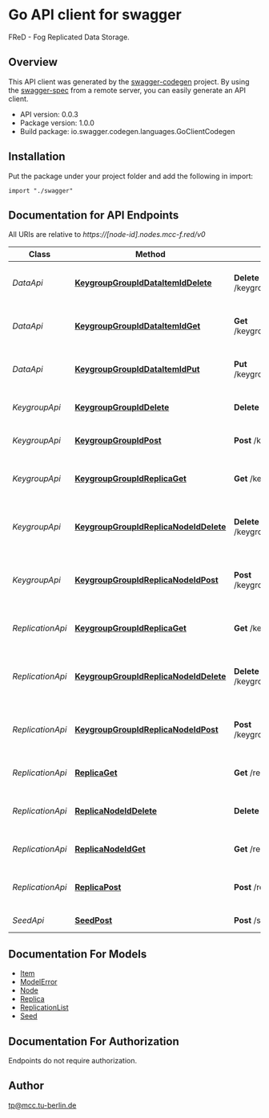 # Go API client for swagger

FReD - Fog Replicated Data Storage.

## Overview
This API client was generated by the [swagger-codegen](https://github.com/swagger-api/swagger-codegen) project.  By using the [swagger-spec](https://github.com/swagger-api/swagger-spec) from a remote server, you can easily generate an API client.

- API version: 0.0.3
- Package version: 1.0.0
- Build package: io.swagger.codegen.languages.GoClientCodegen

## Installation
Put the package under your project folder and add the following in import:
```golang
import "./swagger"
```

## Documentation for API Endpoints

All URIs are relative to *https://[node-id].nodes.mcc-f.red/v0*

Class | Method | HTTP request | Description
------------ | ------------- | ------------- | -------------
*DataApi* | [**KeygroupGroupIdDataItemIdDelete**](docs/DataApi.md#keygroupgroupiddataitemiddelete) | **Delete** /keygroup/{group_id}/data/{item_id} | Deletes an item value from a Keygroup
*DataApi* | [**KeygroupGroupIdDataItemIdGet**](docs/DataApi.md#keygroupgroupiddataitemidget) | **Get** /keygroup/{group_id}/data/{item_id} | Gets an item value from a Keygroup
*DataApi* | [**KeygroupGroupIdDataItemIdPut**](docs/DataApi.md#keygroupgroupiddataitemidput) | **Put** /keygroup/{group_id}/data/{item_id} | Sets an item value in a Keygroup
*KeygroupApi* | [**KeygroupGroupIdDelete**](docs/KeygroupApi.md#keygroupgroupiddelete) | **Delete** /keygroup/{group_id} | Delete an existing Keygroup
*KeygroupApi* | [**KeygroupGroupIdPost**](docs/KeygroupApi.md#keygroupgroupidpost) | **Post** /keygroup/{group_id} | Create a new Keygroup
*KeygroupApi* | [**KeygroupGroupIdReplicaGet**](docs/KeygroupApi.md#keygroupgroupidreplicaget) | **Get** /keygroup/{group_id}/replica | Gets all Replica Nodes for a Keygroup
*KeygroupApi* | [**KeygroupGroupIdReplicaNodeIdDelete**](docs/KeygroupApi.md#keygroupgroupidreplicanodeiddelete) | **Delete** /keygroup/{group_id}/replica/{node_id} | Remove an existing replica node for a Keygroup
*KeygroupApi* | [**KeygroupGroupIdReplicaNodeIdPost**](docs/KeygroupApi.md#keygroupgroupidreplicanodeidpost) | **Post** /keygroup/{group_id}/replica/{node_id} | Create a new Replica node for a Keygroup
*ReplicationApi* | [**KeygroupGroupIdReplicaGet**](docs/ReplicationApi.md#keygroupgroupidreplicaget) | **Get** /keygroup/{group_id}/replica | Gets all Replica Nodes for a Keygroup
*ReplicationApi* | [**KeygroupGroupIdReplicaNodeIdDelete**](docs/ReplicationApi.md#keygroupgroupidreplicanodeiddelete) | **Delete** /keygroup/{group_id}/replica/{node_id} | Remove an existing replica node for a Keygroup
*ReplicationApi* | [**KeygroupGroupIdReplicaNodeIdPost**](docs/ReplicationApi.md#keygroupgroupidreplicanodeidpost) | **Post** /keygroup/{group_id}/replica/{node_id} | Create a new Replica node for a Keygroup
*ReplicationApi* | [**ReplicaGet**](docs/ReplicationApi.md#replicaget) | **Get** /replica | Gets all Replica Nodes
*ReplicationApi* | [**ReplicaNodeIdDelete**](docs/ReplicationApi.md#replicanodeiddelete) | **Delete** /replica/{node_id} | Remove an existing replica node
*ReplicationApi* | [**ReplicaNodeIdGet**](docs/ReplicationApi.md#replicanodeidget) | **Get** /replica/{node_id} | Gets a Replica Node
*ReplicationApi* | [**ReplicaPost**](docs/ReplicationApi.md#replicapost) | **Post** /replica | Register a new Replica Node
*SeedApi* | [**SeedPost**](docs/SeedApi.md#seedpost) | **Post** /seed | Seeds the Node


## Documentation For Models

 - [Item](docs/Item.md)
 - [ModelError](docs/ModelError.md)
 - [Node](docs/Node.md)
 - [Replica](docs/Replica.md)
 - [ReplicationList](docs/ReplicationList.md)
 - [Seed](docs/Seed.md)


## Documentation For Authorization
 Endpoints do not require authorization.


## Author

tp@mcc.tu-berlin.de

